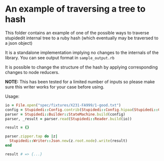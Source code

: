 # An example of traversing a tree to hash

This folder contains an example of one of the possible ways to traverse stupidedit internal tree to a ruby hash (which eventually may be traversed to a json object)

It is a standalone implementation implying no changes to the internals of the library. You can see output format in `sample_output.rb`

It is possible to change the structure of the hash by applying corresponding changes to node reducers.

**NOTE:** This has been tested for a limited number of inputs so please make sure this writer works for your case before using.

Usage:

```ruby
io = File.open("spec/fixtures/X231-FA999/1-good.txt")
config = Stupidedi::Config.contrib(Stupidedi::Config.hipaa(Stupidedi::Config.default))
parser = Stupidedi::Builder::StateMachine.build(config)
parser, _result = parser.read(Stupidedi::Reader.build(io))

result = {}

parser.zipper.tap do |z|
  Stupidedi::Writer::Json.new(z.root.node).write(result)
end

result # => {...}
```